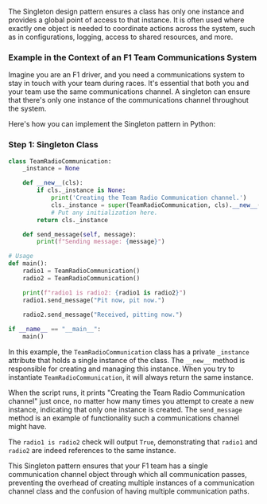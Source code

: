 
The Singleton design pattern ensures a class has only one instance and provides a global point of access to that instance. It is often used where exactly one object is needed to coordinate actions across the system, such as in configurations, logging, access to shared resources, and more.

### Example in the Context of an F1 Team Communications System

Imagine you are an F1 driver, and you need a communications system to stay in touch with your team during races. It's essential that both you and your team use the same communications channel. A singleton can ensure that there's only one instance of the communications channel throughout the system.

Here's how you can implement the Singleton pattern in Python:

### Step 1: Singleton Class

```python
class TeamRadioCommunication:
    _instance = None

    def __new__(cls):
        if cls._instance is None:
            print('Creating the Team Radio Communication channel.')
            cls._instance = super(TeamRadioCommunication, cls).__new__(cls)
            # Put any initialization here.
        return cls._instance

    def send_message(self, message):
        print(f"Sending message: {message}")

# Usage
def main():
    radio1 = TeamRadioCommunication()
    radio2 = TeamRadioCommunication()

    print(f"radio1 is radio2: {radio1 is radio2}")
    radio1.send_message("Pit now, pit now.")

    radio2.send_message("Received, pitting now.")
    
if __name__ == "__main__":
    main()
```

In this example, the `TeamRadioCommunication` class has a private `_instance` attribute that holds a single instance of the class. The `__new__` method is responsible for creating and managing this instance. When you try to instantiate `TeamRadioCommunication`, it will always return the same instance.

When the script runs, it prints "Creating the Team Radio Communication channel" just once, no matter how many times you attempt to create a new instance, indicating that only one instance is created. The `send_message` method is an example of functionality such a communications channel might have.

The `radio1 is radio2` check will output `True`, demonstrating that `radio1` and `radio2` are indeed references to the same instance.

This Singleton pattern ensures that your F1 team has a single communication channel object through which all communication passes, preventing the overhead of creating multiple instances of a communication channel class and the confusion of having multiple communication paths.